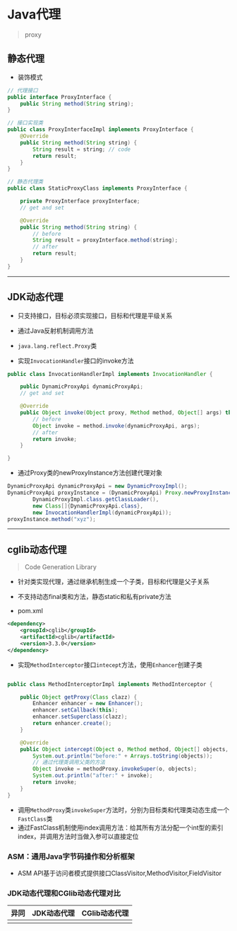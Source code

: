 # Java代理
> proxy



## 静态代理

- 装饰模式
```java
// 代理接口
public interface ProxyInterface {
    public String method(String string);
}

// 接口实现类
public class ProxyInterfaceImpl implements ProxyInterface {
    @Override
    public String method(String string) {
        String result = string; // code
        return result;
    }
}

// 静态代理类
public class StaticProxyClass implements ProxyInterface {

    private ProxyInterface proxyInterface;
    // get and set

    @Override
    public String method(String string) {
        // before
        String result = proxyInterface.method(string);
        // after
        return result;
    }
}

```


---
## JDK动态代理
- 只支持接口，目标必须实现接口，目标和代理是平级关系
- 通过Java反射机制调用方法

- `java.lang.reflect.Proxy`类

- 实现`InvocationHandler`接口的invoke方法
```java
public class InvocationHandlerImpl implements InvocationHandler {

    public DynamicProxyApi dynamicProxyApi;
    // get and set

    @Override
    public Object invoke(Object proxy, Method method, Object[] args) throws Throwable {
        // before
        Object invoke = method.invoke(dynamicProxyApi, args);
        // after
        return invoke;
    }

}
```
- 通过Proxy类的newProxyInstance方法创建代理对象
```java
DynamicProxyApi dynamicProxyApi = new DynamicProxyImpl();
DynamicProxyApi proxyInstance = (DynamicProxyApi) Proxy.newProxyInstance(
        DynamicProxyImpl.class.getClassLoader(),
        new Class[]{DynamicProxyApi.class},
        new InvocationHandlerImpl(dynamicProxyApi));
proxyInstance.method("xyz");

```

---
## cglib动态代理
> Code Generation Library
- 针对类实现代理，通过继承机制生成一个子类，目标和代理是父子关系
- 不支持动态final类和方法，静态static和私有private方法

- pom.xml
```xml
<dependency>
    <groupId>cglib</groupId>
    <artifactId>cglib</artifactId>
    <version>3.3.0</version>
</dependency>
```



- 实现`MethodInterceptor`接口`intecept`方法，使用`Enhancer`创建子类
```java

public class MethodInterceptorImpl implements MethodInterceptor {

    public Object getProxy(Class clazz) {
        Enhancer enhancer = new Enhancer();
        enhancer.setCallback(this);
        enhancer.setSuperclass(clazz);
        return enhancer.create();
    }

    @Override
    public Object intercept(Object o, Method method, Object[] objects, MethodProxy methodProxy) throws Throwable {
        System.out.println("before:" + Arrays.toString(objects));
        // 通过代理类调用父类的方法
        Object invoke = methodProxy.invokeSuper(o, objects);
        System.out.println("after:" + invoke);
        return invoke;
    }
}

```

- 调用`MethodProxy`类`invokeSuper`方法时，分别为目标类和代理类动态生成一个`FastClass`类
- 通过FastClass机制使用index调用方法：给其所有方法分配一个int型的索引index，并调用方法时当做入参可以直接定位



### ASM：通用Java字节码操作和分析框架
- ASM API基于访问者模式提供接口ClassVisitor,MethodVisitor,FieldVisitor


### JDK动态代理和CGlib动态代理对比

| 异同 | JDK动态代理 | CGlib动态代理 |
| :-: | :-: | :-: |
| | | |

